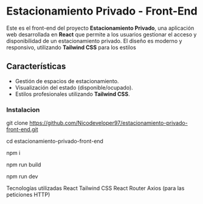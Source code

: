 # Estacionamiento Privado - Front-End

Este es el front-end del proyecto **Estacionamiento Privado**, una aplicación web desarrollada en **React** que permite a los usuarios gestionar el acceso y disponibilidad de un estacionamiento privado. El diseño es moderno y responsivo, utilizando **Tailwind CSS** para los estilos

## Características

- Gestión de espacios de estacionamiento.
- Visualización del estado (disponible/ocupado).
- Estilos profesionales utilizando **Tailwind CSS**.


### Instalacion

git clone https://github.com/Nicodeveloper97/estacionamiento-privado-front-end.git

cd estacionamiento-privado-front-end

npm i

npm run build

npm run dev

Tecnologías utilizadas
React
Tailwind CSS
React Router
Axios (para las peticiones HTTP)
